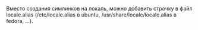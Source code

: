 Вместо создания симлинков на локаль, можно добавить строчку в файл
locale.alias (/etc/locale.alias в ubuntu, /usr/share/locale/locale.alias
в fedora, ...).
